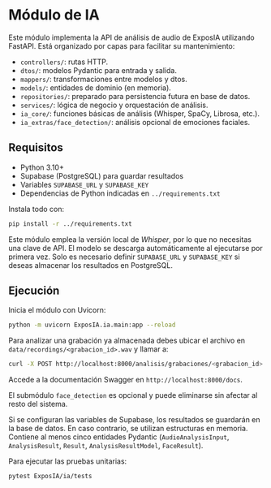 # Módulo de IA

Este módulo implementa la API de análisis de audio de ExposIA utilizando FastAPI. 
Está organizado por capas para facilitar su mantenimiento:

- `controllers/`: rutas HTTP.
- `dtos/`: modelos Pydantic para entrada y salida.
- `mappers/`: transformaciones entre modelos y dtos.
- `models/`: entidades de dominio (en memoria).
- `repositories/`: preparado para persistencia futura en base de datos.
- `services/`: lógica de negocio y orquestación de análisis.
- `ia_core/`: funciones básicas de análisis (Whisper, SpaCy, Librosa, etc.).
- `ia_extras/face_detection/`: análisis opcional de emociones faciales.

## Requisitos

- Python 3.10+
- Supabase (PostgreSQL) para guardar resultados
- Variables `SUPABASE_URL` y `SUPABASE_KEY`
- Dependencias de Python indicadas en `../requirements.txt`

Instala todo con:

```bash
pip install -r ../requirements.txt
```

Este módulo emplea la versión local de *Whisper*, por lo que no necesitas una
clave de API. El modelo se descarga automáticamente al ejecutarse por primera
vez. Solo es necesario definir `SUPABASE_URL` y `SUPABASE_KEY` si deseas
almacenar los resultados en PostgreSQL.

## Ejecución

Inicia el módulo con Uvicorn:

```bash
python -m uvicorn ExposIA.ia.main:app --reload
```

Para analizar una grabación ya almacenada debes ubicar el archivo en
`data/recordings/<grabacion_id>.wav` y llamar a:

```bash
curl -X POST http://localhost:8000/analisis/grabaciones/<grabacion_id>
```

Accede a la documentación Swagger en `http://localhost:8000/docs`.

El submódulo `face_detection` es opcional y puede eliminarse sin afectar al resto
del sistema.

Si se configuran las variables de Supabase, los resultados se guardarán en la base
de datos. En caso contrario, se utilizan estructuras en memoria.
Contiene al menos cinco entidades Pydantic (`AudioAnalysisInput`, `AnalysisResult`,
`Result`, `AnalysisResultModel`, `FaceResult`).

Para ejecutar las pruebas unitarias:

```bash
pytest ExposIA/ia/tests
```
